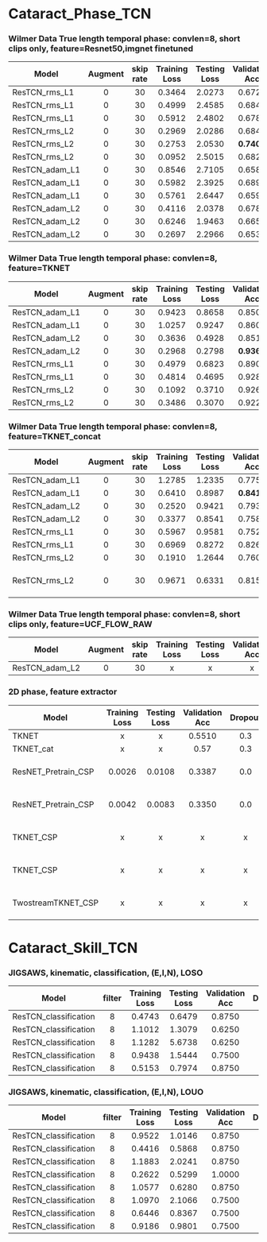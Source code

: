 # Cataract_Phase_TCN

### Wilmer Data True length temporal phase: convlen=8, short clips only, feature=Resnet50,imgnet finetuned
Model | Augment | skip rate | Training Loss | Testing Loss | Validation Acc |  Dropout | Opti | SLURM ID| Notes |
---|:---:|:---:|:---:|:---:|:---:|:---:|:---:|:---: | :---:  |
ResTCN_rms_L1 | 0 | 30 | 0.3464 | 2.0273 | 0.6728 | 0.0 | rms | 11721946 |  |
ResTCN_rms_L1 | 0 | 30 | 0.4999 | 2.4585 | 0.6849 | 0.3 | rms | 11721893 |  |
ResTCN_rms_L1 | 0 | 30 | 0.5912 | 2.4802 | 0.6781 | 0.5 | rms | 11721960 |  |
ResTCN_rms_L2 | 0 | 30 | 0.2969 | 2.0286 | 0.6845 | 0.0 | rms | 11721972 |  |
ResTCN_rms_L2 | 0 | 30 | 0.2753 | 2.0530 | **0.7402** | 0.3 | rms | 11721993 |  |
ResTCN_rms_L2 | 0 | 30 | 0.0952 | 2.5015 | 0.6823 | 0.5 | rms | 11722007 |  |
ResTCN_adam_L1 | 0 | 30 | 0.8546 | 2.7105 | 0.6587 | 0.0 | adam | 11930685 |  |
ResTCN_adam_L1 | 0 | 30 | 0.5982 | 2.3925 | 0.6894 | 0.3 | adam | 11932491 |  |
ResTCN_adam_L1 | 0 | 30 | 0.5761 | 2.6447 | 0.6590 | 0.5 | adam | 11933330 |  |
ResTCN_adam_L2 | 0 | 30 | 0.4116 | 2.0378 | 0.6783 |  0.0 | adam | 11926746 |  |
ResTCN_adam_L2 | 0 | 30 | 0.6246 | 1.9463 | 0.6652 |  0.3 | adam | 11928035 |  |
ResTCN_adam_L2 | 0 | 30 | 0.2697 | 2.2966 | 0.6539 | 0.5 | adam | 11928707 |  |

### Wilmer Data True length temporal phase: convlen=8, feature=TKNET
Model | Augment | skip rate | Training Loss | Testing Loss | Validation Acc |  Dropout | Opti | SLURM ID| Notes |
---|:---:|:---:|:---:|:---:|:---:|:---:|:---:|:---: | :---:  |
ResTCN_adam_L1 | 0 | 30 | 0.9423 | 0.8658 | 0.8505 | 0.3 | adam | 13913990 | feat_dim=256 |
ResTCN_adam_L1 | 0 | 30 | 1.0257 | 0.9247 | 0.8607 | 0.5 | adam | 13913981 | feat_dim=256 |
ResTCN_adam_L2 | 0 | 30 | 0.3636 | 0.4928 | 0.8517 | 0.3 | adam | 13913985 | feat_dim=256 |
ResTCN_adam_L2 | 0 | 30 | 0.2968 | 0.2798 | **0.9364** | 0.5 | adam | 13913987 | feat_dim=256 |
ResTCN_rms_L1 | 0 | 30 | 0.4979 | 0.6823 | 0.8902 | 0.3 | rms | 13913995 | feat_dim=256 |
ResTCN_rms_L1 | 0 | 30 | 0.4814 | 0.4695 | 0.9286 | 0.5 | rms | 13913996 | feat_dim=256 |
ResTCN_rms_L2 | 0 | 30 | 0.1092 | 0.3710 | 0.9267 | 0.3 | rms | 13913997 | feat_dim=256 |
ResTCN_rms_L2 | 0 | 30 | 0.3486 | 0.3070 | 0.9225 | 0.5 | rms | 13913999 | feat_dim=256 |

### Wilmer Data True length temporal phase: convlen=8,  feature=TKNET_concat
Model | Augment | skip rate | Training Loss | Testing Loss | Validation Acc |  Dropout | Opti | SLURM ID| Notes |
---|:---:|:---:|:---:|:---:|:---:|:---:|:---:|:---: | :---:  |
ResTCN_adam_L1 | 0 | 30 | 1.2785 | 1.2335 | 0.7753 | 0.3 | adam | 13914077 | feat_dim=448 |
ResTCN_adam_L1 | 0 | 30 | 0.6410 | 0.8987 | **0.8410** | 0.5 | adam | 13914082 | feat_dim=448 |
ResTCN_adam_L2 | 0 | 30 | 0.2520 | 0.9421 | 0.7933 | 0.3 | adam | 13914158 | feat_dim=448 |
ResTCN_adam_L2 | 0 | 30 | 0.3377 | 0.8541 | 0.7583 | 0.5 | adam | 13914160 | feat_dim=448 |
ResTCN_rms_L1 | 0 | 30 | 0.5967 | 0.9581 | 0.7528 | 0.3 | rms | 13914162 | feat_dim=448 |
ResTCN_rms_L1 | 0 | 30 | 0.6969 | 0.8272 | 0.8265 | 0.5 | rms | 13914163 | feat_dim=448 |
ResTCN_rms_L2 | 0 | 30 | 0.1910 | 1.2644 | 0.7603 | 0.3 | rms | 13914166 | feat_dim=448 |
ResTCN_rms_L2 | 0 | 30 | 0.9671 | 0.6331 | 0.8156 | 0.5 | rms | 13914168 | feat_dim=448, these are not done yet |


### Wilmer Data True length temporal phase: convlen=8, short clips only, feature=UCF_FLOW_RAW
Model | Augment | skip rate | Training Loss | Testing Loss | Validation Acc |  Dropout | Opti | SLURM ID| Notes |
---|:---:|:---:|:---:|:---:|:---:|:---:|:---:|:---: | :---:  |
ResTCN_adam_L2 | 0 | 30 | x | x | x | 0.5 | adam | 14296559 | feat_dim=4096 |

### 2D phase, feature extractor
Model |  Training Loss | Testing Loss | Validation Acc |  Dropout | Opti | SLURM ID| Notes |
---|:---:|:---:|:---:|:---:|:---:|:---:|:---:|
TKNET | x | x | 0.5510 | 0.3 | sgd | local |   
TKNET_cat | x | x | 0.57 | 0.3 | sgd | local |  
ResNET_Pretrain_CSP | 0.0026 | 0.0108 | 0.3387 | 0.0 | adam | 14443104 | PyTorch, Correct Split  
ResNET_Pretrain_CSP | 0.0042 | 0.0083 | 0.3350 | 0.0 | sgd | 14443101 | PyTorch, Correct Split  
TKNET_CSP | x | x | x | x | adam | 14450330 | PyTorch, Correct Split  
TKNET_CSP | x | x | x | x | sgd | 14450318 | PyTorch, Correct Split  
TwostreamTKNET_CSP | x | x | x | x | adam | 14457991 | PyTorch, Correct Split


# Cataract_Skill_TCN

### JIGSAWS, kinematic, classification, (E,I,N), LOSO
Model | filter | Training Loss | Testing Loss | Validation Acc |  Dropout | Opti | SLURM ID| Notes |
---|:---:|:---:|:---:|:---:|:---:|:---:|:---: | :---:  |
ResTCN_classification | 8 | 0.4743 | 0.6479 | 0.8750 | 0.3 | adam | local | split=1
ResTCN_classification | 8 | 1.1012 | 1.3079 | 0.6250 | 0.3 | adam | local | split=2
ResTCN_classification | 8 | 1.1282 | 5.6738 | 0.6250 | 0.3 | adam | local | split=3
ResTCN_classification | 8 | 0.9438 | 1.5444 | 0.7500 | 0.3 | adam | local | split=4
ResTCN_classification | 8 | 0.5153 | 0.7974 | 0.8750 | 0.3 | adam | local | split=5


### JIGSAWS, kinematic, classification, (E,I,N), LOUO
Model | filter | Training Loss | Testing Loss | Validation Acc |  Dropout | Opti | SLURM ID| Notes |
---|:---:|:---:|:---:|:---:|:---:|:---:|:---: | :---:  |
ResTCN_classification | 8 | 0.9522 | 1.0146 | 0.8750 | 0.3 | adam | local | split=1
ResTCN_classification | 8 | 0.4416 | 0.5868 | 0.8750 | 0.3 | adam | local | split=2
ResTCN_classification | 8 | 1.1883 | 2.0241 | 0.8750 | 0.3 | adam | local | split=3
ResTCN_classification | 8 | 0.2622 | 0.5299 | 1.0000 | 0.3 | adam | local | split=4
ResTCN_classification | 8 | 1.0577 | 0.6280 | 0.8750 | 0.3 | adam | local | split=5
ResTCN_classification | 8 | 1.0970 | 2.1066 | 0.7500 | 0.3 | adam | local | split=6
ResTCN_classification | 8 | 0.6446 | 0.8367 | 0.7500 | 0.3 | adam | local | split=7
ResTCN_classification | 8 | 0.9186 | 0.9801 | 0.7500 | 0.3 | adam | local | split=8




